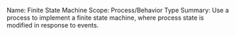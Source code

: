 Name:     Finite State Machine
Scope:    Process/Behavior Type
Summary:  Use a process to implement a finite state machine, where process
          state is modified in response to events.
